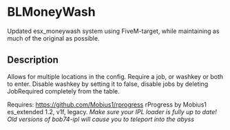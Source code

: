 # BLMoneyWash
Updated esx_moneywash system using FiveM-target, while maintaining as much of the original as possible.


## Description

Allows for multiple locations in the config. Require a job, or washkey or both to enter. Disable washkey by setting it to false, disable jobs by deleting JobRequired completely from the table.

Requires:
https://github.com/Mobius1/rprogress rProgress by Mobius1
es_extended 1.2, v1f, legacy.
*Make sure your IPL loader is fully up to date! Old versions of bob74-ipl will cause you to teleport into the abyss*
